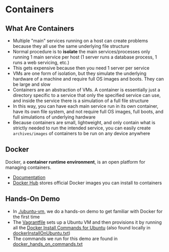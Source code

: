 # Containers

## What Are Containers

- Multiple "main" services running on a host can create problems because they all use the same underlying file structure
- Normal procedure is to **isolate** the main services/processes only running 1 main service per host (1 server runs a database process, 1 runs a web servicing, etc.)
- This gets expensive because then you need 1 server per service
- VMs are one form of isolation, but they simulate the underlying hardware of a machine and require full OS images and boots. They can be large and slow
- Containers are an abstraction of VMs. A container is essentially just a directory specific to a service that only the specified service can use, and inside the service there is a simulation of a full file structure
- In this way, you can have each main service run in its own container, have its own file system, and not require full OS images, full boots, and full simulations of underlying hardware
- Because containers are small, lightweight, and only contain what is strictly needed to run the intended service, you can easily create `archives/images` of containers to be run on any device anywhere

## Docker

Docker, a **container runtime environment**, is an open platform for managing containers.
- [Documentation](https://docs.docker.com/get-started/overview/)
- [Docker Hub](https://hub.docker.com/) stores official Docker images you can install to containers

## Hands-On Demo

- In [./ubuntu-vm](ubuntu-vm/), we do a hands-on demo to get familiar with Docker for the first time
- The [Vagrantfile](ubuntu-vm/Vagrantfile) sets up a Ubuntu VM and then provisions it by running all the [Docker Install Commands for Ubuntu](https://docs.docker.com/engine/install/ubuntu/) (also found locally in [dockerInstallOnUbuntu.txt](ubuntu-vm/dockerInstallOnUbuntu.txt))
- The commands we run for this demo are found in [docker_hands_on_commands.txt](ubuntu-vm/docker_hands_on_commands.txt)
